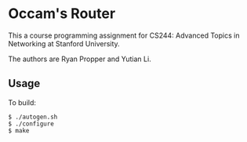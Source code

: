 # Occam's Router

This a course programming assignment for CS244: Advanced Topics in Networking at Stanford University.

The authors are Ryan Propper and Yutian Li.

## Usage

To build:

	$ ./autogen.sh
	$ ./configure
	$ make
